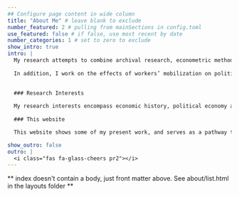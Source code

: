 ```yaml
---
## Configure page content in wide column
title: "About Me" # leave blank to exclude
number_featured: 2 # pulling from mainSections in config.toml
use_featured: false # if false, use most recent by date
number_categories: 1 # set to zero to exclude
show_intro: true
intro: |
  My research attempts to combine archival research, econometric methods, historical insights and economic theory to investigate the influence of personal wealth on the voting behavior of the Dutch political elite in the late 19th and early 20th centuries. It also focuses on the personal financial returns to politics, and the drivers of democratization of the Netherlands. 
  
  In addition, I work on the effects of workers’ mobilization on politicians and electorates in the Netherlands, the dynamics of wealth and inequality in the Netherlands, and I investigate the long-term effects of Dutch firms in Indonesia. I also work on the drivers of political selection and the effect of religious schools in the Netherlands. 
  
  
  ### Research Interests

  My research interests encompass economic history, political economy and institutional economics. I also love methodology, data science, deep learning, statistics, programming and web design. Over time, I created and maintain a number of R and Python packages, which you can access here.
  
  ### This website

  This website shows some of my present work, and serves as a pathway to several data repositories and guides that I have written. It will also serve as an access point to Course Material that I provide. I write a blog post every once in a while, about things that interest me. Sometimes, these posts are more of a reminder to myself about how to do something. I guess these will be mostly data-related, but feel free to browse around for anything. Some of the more recent posts are shown below.

show_outro: false
outro: |
  <i class="fas fa-glass-cheers pr2"></i>
---
```


** index doesn't contain a body, just front matter above.
See about/list.html in the layouts folder **